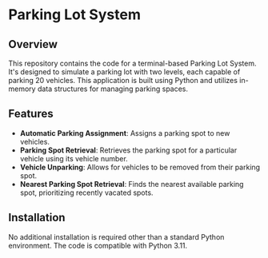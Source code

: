# Parking Lot System

## Overview
This repository contains the code for a terminal-based Parking Lot System. It's designed to simulate a parking lot with two levels, each capable of parking 20 vehicles. This application is built using Python and utilizes in-memory data structures for managing parking spaces.

## Features
- **Automatic Parking Assignment**: Assigns a parking spot to new vehicles.
- **Parking Spot Retrieval**: Retrieves the parking spot for a particular vehicle using its vehicle number.
- **Vehicle Unparking**: Allows for vehicles to be removed from their parking spot.
- **Nearest Parking Spot Retrieval**: Finds the nearest available parking spot, prioritizing recently vacated spots.

## Installation
No additional installation is required other than a standard Python environment. The code is compatible with Python 3.11.

```bash
